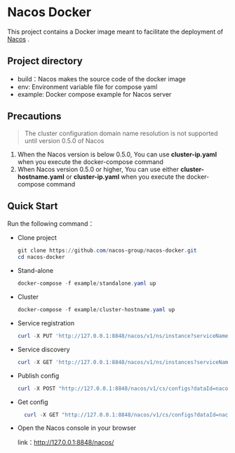 # Nacos Docker

This project contains a Docker image meant to facilitate the deployment of [Nacos](https://github.com/alibaba/nacos) 
.



## Project directory

* build：Nacos makes the source code of the docker image
* env: Environment variable file for compose yaml
* example: Docker compose example for Nacos server


## Precautions
> The cluster configuration domain name resolution is not supported until version 0.5.0 of Nacos
1. When the Nacos version is below 0.5.0, You can use **cluster-ip.yaml**  when you execute the docker-compose command
2. When Nacos version 0.5.0 or higher, You can use either **cluster-hostname.yaml** or **cluster-ip.yaml** when you execute the docker-compose command



## Quick Start

Run the following command：

* Clone project

  ```powershell
  git clone https://github.com/nacos-group/nacos-docker.git
  cd nacos-docker
  ```


* Stand-alone

  ```powershell
  docker-compose -f example/standalone.yaml up
  ```

* Cluster

  ```powershell
  docker-compose -f example/cluster-hostname.yaml up 
  ```


* Service registration

  ```powershell
  curl -X PUT 'http://127.0.0.1:8848/nacos/v1/ns/instance?serviceName=nacos.naming.serviceName&ip=20.18.7.10&port=8080'
  ```
* Service discovery

    ```powershell
    curl -X GET 'http://127.0.0.1:8848/nacos/v1/ns/instances?serviceName=nacos.naming.serviceName'
    ```
* Publish config

  ```powershell
  curl -X POST "http://127.0.0.1:8848/nacos/v1/cs/configs?dataId=nacos.cfg.dataId&group=test&content=helloWorld"
  ```
* Get config

  ```powershell
    curl -X GET "http://127.0.0.1:8848/nacos/v1/cs/configs?dataId=nacos.cfg.dataId&group=test"
  ```
* Open the Nacos console in your browser

  link：http://127.0.0.1:8848/nacos/
